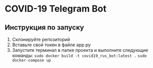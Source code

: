 # COVID-19 Telegram Bot
## Инструкция по запуску
1. Склонируйте репозиторий
1. Вставьте свой токен в файле app.py
1. Запустите терминал в папке проекта и выполните следующие команды: ```sudo docker build -t covid19_rus_bot:latest .```  ```sudo docker-compose up```
